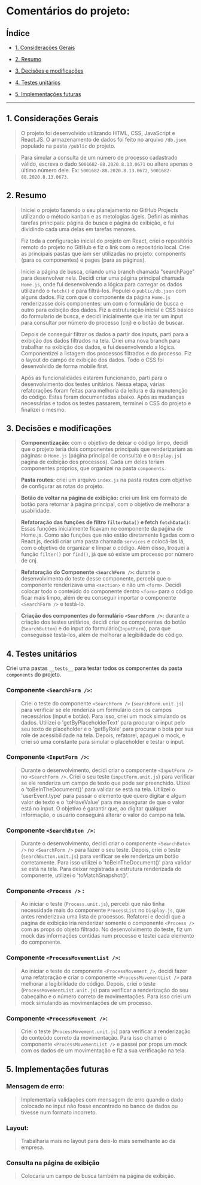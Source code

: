 # Comentários do projeto:

## Índice

* [1. Considerações Gerais](#1-considerações-gerais)

* [2. Resumo](#2-resumo)

* [3. Decisões e modificações](#3-decisões-e-modificações)

* [4. Testes unitários](#4-testes-unitários)

* [5. Implementações futuras](#5-implementações-futuras)

 
***


## 1. Considerações Gerais 

> O projeto foi desenvolvido utilizando HTML, CSS, JavaScript e React.JS. O armazenamento de dados foi feito no arquivo `/db.json` populado na pasta `/public` do projeto.
    
> Para simular a consulta de um número de processo cadastrado válido, escreva o dado `5001682-88.2020.8.13.0671` ou altere apenas o último número dele. Ex: `5001682-88.2020.8.13.0672`, `5001682-88.2020.8.13.0673`.

## 2. Resumo

> Iniciei o projeto fazendo o seu planejamento no GitHub Projects utilizando o método kanban e as metologias ágeis. Defini as minhas tarefas principais: página de busca e página de exibição, e fui dividindo cada uma delas em tarefas menores.

> Fiz toda a configuração inicial do projeto em React, criei o repositório remoto do projeto no GitHub e fiz o link com o repositório local. Criei as principais pastas que iam ser utilizadas no projeto: components (para os componentes) e pages (para as páginas).

> Iniciei a página de busca, criando uma branch chamada "searchPage" para desenvolver nela. Decidi criar uma página principal chamada `Home.js`, onde fui desenvolvendo a lógica para carregar os dados utilizando o `fetch()` e para filtrá-los. Populei o `public/db.json` com alguns dados. Fiz com que o componente da página `Home.js` renderizasse dois componentes: um com o formulário de busca e outro para exibição dos dados. Fiz a estruturação inicial e CSS básico do formulario de busca, e decidi inicialmente que iria ter um input para consultar por número do processo (cnj) e o botão de buscar. 

> Depois de conseguir filtrar os dados a partir dos inputs, parti para a exibição dos dados filtrados na tela. Criei uma nova branch para trabalhar na exibição dos dados, e fui desenvolvendo a lógica. Componentizei a listagem dos processos filtrados e do processo. Fiz o layout do campo de exibição dos dados. Todo o CSS foi desenvolvido de forma mobile first. 

> Após as funcionalidades estarem funcionando, parti para o desenvolvimento dos testes unitários. Nessa etapa, várias refatorações foram feitas para melhoria da leitura e da manutenção do código. Estas foram documentadas abaixo. Após as mudanças necessárias e todos os testes passarem, terminei o CSS do projeto e finalizei o mesmo.
	
## 3. Decisões e modificações

> **Componentização:** com o objetivo de deixar o código limpo, decidi que o projeto teria dois componentes principais que renderizariam as páginas: o `Home.js` (página principal de consulta) e o `Display.js`( página de exibição dos processos). Cada um deles teriam componentes próprios, que organizei na pasta `components`.

> **Pasta routes:** criei um arquivo `index.js` na pasta routes com objetivo de configurar as rotas do projeto.

> **Botão de voltar na página de exibição:** criei um link em formato de botão para retornar à página principal, com o objetivo de melhorar a usabilidade.

> **Refatoração das funções de filtro `filterData()` e fetch `fetchData()`:**
Essas funções inicialmente ficavam no componente da paǵina de Home.js. Como são funções que não estão diretamente ligadas com o React.js, decidi criar uma pasta chamada `services` e colocá-las lá, com o objetivo de organizar e limpar o código. Além disso, troquei a função `filter()` por `find()`, já que só existe um processo por número de cnj.

> **Refatoração do Componente `<SearchForm />`:** durante o desenvolvimento do teste desse componente, percebi que o componente renderizava uma `<section>` e não um `<form>`. Decidi colocar todo o conteúdo do componente dentro  `<form>` para o código ficar mais limpo, além de eu conseguir importar o componente `<SearchForm />` e testá-lo.

> **Criação dos componentes do formulário `<SearchForm />`:** durante a criação dos testes unitários, decidi criar os componentes do botão (`SearchButton`) e do input do formulário(`InputForm`), para que conseguisse testá-los, além de melhorar a legibilidade do código.
	
## 4. Testes unitários

Criei uma pastas `__tests__` para testar todos os componentes da pasta `components` do projeto. 

### Componente `<SearchForm />`:

> Criei o teste do componente `<SearchForm />` (`searchForm.unit.js`) para verificar se ele renderiza um formulário com os campos necessários (input e botão). Para isso, criei um mock simulando os dados. Utilizei o 'getByPlaceholderText' para procurar o input pelo seu texto de placeholder e o 'getByRole' para procurar o bota por sua role de acessibilidade na tela. Depois, refatorei, apaguei o mock, e criei só uma constante para simular o placeholder e testar o input.

### Componente `<InputForm />`:

> Durante o desenvolvimento, decidi criar o componente `<InputForm />` no `<SearchForm />`. Criei o seu teste (`inputForm.unit.js`) para verificar se ele renderiza um campo de texto que pode ser preenchido. Utizei o 'toBeInTheDocument()' para validar se está na tela. Utilizei o 'userEvent.type' para passar o elemento que quero digitar e algum valor de texto e o 'toHaveValue' para me assegurar de que o valor está no input. O objetivo é garantir que, ao digitar qualquer informação, o usuário conseguirá alterar o valor do campo na tela.

### Componente `<SearchButon />`:

> Durante o desenvolvimento, decidi criar o componente `<SearchButon />` no `<SearchForm />` para fazer o seu teste. Depois, criei o teste (`searchButton.unit.js`) para verificar se ele renderiza um botão corretamente. Para isso utilizei o 'toBeInTheDocument()' para validar se está na tela. Para deixar registrada a estrutura renderizada do componente, utilizei o 'toMatchSnapshot()'.

### Componente `<Process />` :

> Ao iniciar o teste (`Process.unit.js`), percebi que não tinha necessidade mais do componente `ProcessList` no `Display.js`, que antes renderizava uma lista de processos. Refatorei e decidi que a página de exibição iria renderizar somente o componente `<Process />` com as props do objeto filtrado. No desenvolvimento do teste, fiz um mock das informações contidas num processo e testei cada elemento do componente.
	
### Componente `<ProcessMovementList />`: 

> Ao iniciar o teste do componente `<ProcessMovement />`, decidi fazer uma refatoração e criar o componente `<ProcessMovementList />` para melhorar a legibilidade do código. Depois, criei o teste (`ProcessMovementList.unit.js`) para verificar a renderização do seu cabeçalho e o número correto de movimentações. Para isso criei um mock simulando as movimentações de um processo.

### Componente `<ProcessMovement />`:

> Criei o teste (`ProcessMovement.unit.js`) para verificar a renderização do conteúdo correto da movimentação. Para isso chamei o componente `<ProcessMovementList />` e passei por props um mock com os dados de um movimentação e fiz a sua verificação na tela. 	

## 5. Implementações futuras

### Mensagem de erro: 

> Implementaria validações com mensagem de erro quando o dado colocado no input não fosse encontrado no banco de dados ou tivesse num formato incorreto.

### Layout:

> Trabalharia mais no layout para deix-lo mais semelhante ao da empresa.

### Consulta na página de exibição

> Colocaria um campo de busca também na página de exibição.
